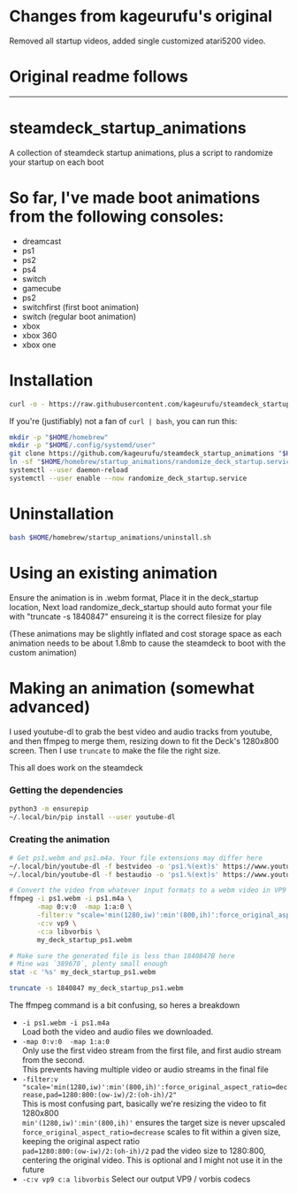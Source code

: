 # Changes from kageurufu's original
Removed all startup videos, added single customized atari5200 video.

# Original readme follows
----------

# steamdeck_startup_animations
A collection of steamdeck startup animations, plus a script to randomize your startup on each boot

# So far, I've made boot animations from the following consoles:

* dreamcast
* ps1
* ps2
* ps4
* switch
* gamecube
* ps2
* switchfirst (first boot animation)
* switch (regular boot animation)
* xbox
* xbox 360
* xbox one

# Installation

```sh
curl -o - https://raw.githubusercontent.com/kageurufu/steamdeck_startup_animations/main/install.sh | bash -
```

If you're (justifiably) not a fan of `curl | bash`, you can run this:

```sh
mkdir -p "$HOME/homebrew"
mkdir -p "$HOME/.config/systemd/user"
git clone https://github.com/kageurufu/steamdeck_startup_animations "$HOME/homebrew/startup_animations"
ln -sf "$HOME/homebrew/startup_animations/randomize_deck_startup.service" "$HOME/.config/systemd/user/randomize_deck_startup.service"
systemctl --user daemon-reload
systemctl --user enable --now randomize_deck_startup.service
```

# Uninstallation

```sh
bash $HOME/homebrew/startup_animations/uninstall.sh
```

# Using an existing animation

Ensure the animation is in .webm format,
Place it in the deck_startup location, 
Next load randomize_deck_startup should auto format your file with "truncate -s 1840847" 
ensureing it is the correct filesize for play

(These animations may be slightly inflated and cost storage space as each animation needs to be about 1.8mb to cause the steamdeck to boot with the custom animation)

# Making an animation (somewhat advanced)

I used youtube-dl to grab the best video and audio tracks from youtube, and then ffmpeg to merge them, resizing down to fit the Deck's 1280x800 screen. Then I use `truncate` to make the file the right size. 

This all does work on the steamdeck

### Getting the dependencies

```sh
python3 -m ensurepip
~/.local/bin/pip install --user youtube-dl
```

### Creating the animation

```sh
# Get ps1.webm and ps1.m4a. Your file extensions may differ here
~/.local/bin/youtube-dl -f bestvideo -o 'ps1.%(ext)s' https://www.youtube.com/watch?v=1JwbfIi5Uio
~/.local/bin/youtube-dl -f bestaudio -o 'ps1.%(ext)s' https://www.youtube.com/watch?v=1JwbfIi5Uio

# Convert the video from whatever input formats to a webm video in VP9 encoding, with vorbis encoded audio
ffmpeg -i ps1.webm -i ps1.m4a \
       -map 0:v:0  -map 1:a:0 \
       -filter:v "scale='min(1280,iw)':min'(800,ih)':force_original_aspect_ratio=decrease,pad=1280:800:(ow-iw)/2:(oh-ih)/2" \
       -c:v vp9 \
       -c:a libvorbis \
       my_deck_startup_ps1.webm

# Make sure the generated file is less than 1840847B here
# Mine was `389670`, plenty small enough
stat -c '%s' my_deck_startup_ps1.webm

truncate -s 1840847 my_deck_startup_ps1.webm
```

The ffmpeg command is a bit confusing, so heres a breakdown

* `-i ps1.webm -i ps1.m4a`  
  Load both the video and audio files we downloaded.
* `-map 0:v:0  -map 1:a:0`  
  Only use the first video stream from the first file, and first audio stream from the second.  
  This prevents having multiple video or audio streams in the final file
* `-filter:v "scale='min(1280,iw)':min'(800,ih)':force_original_aspect_ratio=decrease,pad=1280:800:(ow-iw)/2:(oh-ih)/2"`  
  This is most confusing part, basically we're resizing the video to fit 1280x800  
  `min'(1280,iw)':min'(800,ih)'` ensures the target size is never upscaled  
  `force_original_aspect_ratio=decrease` scales to fit within a given size, keeping the original aspect ratio  
  `pad=1280:800:(ow-iw)/2:(oh-ih)/2` pad the video size to 1280:800, centering the original video. This is optional and I might not use it in the future
* `-c:v vp9 c:a libvorbis` Select our output VP9 / vorbis codecs

 
